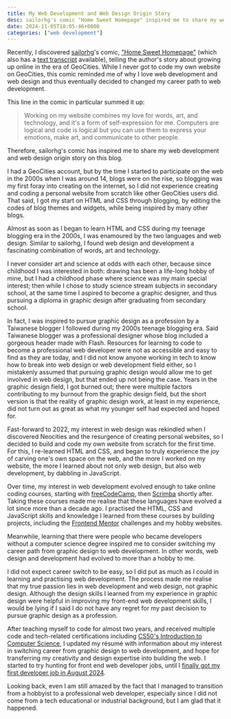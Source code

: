 ```yaml
---
title: My Web Development and Web Design Origin Story
desc: sailorhg's comic "Home Sweet Homepage" inspired me to share my web development and web design origin story.
date: 2024-11-05T18:05:46+0800
categories: ["web development"]
---
```


Recently, I discovered [sailorhg](https://sailorhg.com/)'s comic, ["Home Sweet Homepage"](https://sailorhg.com/home_sweet_homepage/) (which also has a [text transcript](https://sailorhg.com/home_sweet_homepage/transcript.html) available), telling the author's story about growing up online in the era of GeoCities. While I never got to code my own website on GeoCities, this comic reminded me of why I love web development and web design and thus eventually decided to changed my career path to web development.

This line in the comic in particular summed it up:

> Working on my website combines my love for words, art, and technology, and it's a form of self-expression for me. Computers are logical and code is logical but you can use them to express your emotions, make art, and communicate to other people.

Therefore, sailorhg's comic has inspired me to share my web development and web design origin story on this blog.

I had a GeoCities account, but by the time I started to participate on the web in the 2000s when I was around 14, blogs were on the rise, so blogging was my first foray into creating on the internet, so I did not experience creating and coding a personal website from scratch like other GeoCities users did. That said, I got my start on HTML and CSS through blogging, by editing the codes of blog themes and widgets, while being inspired by many other blogs.

Almost as soon as I began to learn HTML and CSS during my teenage blogging era in the 2000s, I was enamoured by the two languages and web design. Similar to sailorhg, I found web design and development a fascinating combination of words, art and technology.

I never consider art and science at odds with each other, because since childhood I was interested in both: drawing has been a life-long hobby of mine, but I had a childhood phase where science was my main special interest; then while I chose to study science stream subjects in secondary school, at the same time I aspired to become a graphic designer, and thus pursuing a diploma in graphic design after graduating from secondary school.

In fact, I was inspired to pursue graphic design as a profession by a Taiwanese blogger I followed during my 2000s teenage blogging era. Said Taiwanese blogger was a professional designer whose blog included a gorgeous header made with Flash. Resources for learning to code to become a professional web developer were not as accessible and easy to find as they are today, and I did not know anyone working in tech to know how to break into web design or web development field either, so I mistakenly assumed that pursuing graphic design would allow me to get involved in web design, but that ended up not being the case. Years in the graphic design field, I got burned out; there were multiple factors contributing to my burnout from the graphic design field, but the short version is that the reality of graphic design work, at least in my experience, did not turn out as great as what my younger self had expected and hoped for.

Fast-forward to 2022, my interest in web design was rekindled when I discovered Neocities and the resurgence of creating personal websites, so I decided to build and code my own website from scratch for the first time. For this, I re-learned HTML and CSS, and began to truly experience the joy of carving one's own space on the web, and the more I worked on my website, the more I learned about not only web design, but also web development, by dabbling in JavaScript.

Over time, my interest in web development evolved enough to take online coding courses, starting with [freeCodeCamp](https://www.freecodecamp.org/), then [Scrimba](https://scrimba.com/) shortly after. Taking these courses made me realise that these languages have evolved a lot since more than a decade ago. I practised the HTML, CSS and JavaScript skills and knowledge I learned from these courses by building projects, including the [Frontend Mentor](https://www.frontendmentor.io/) challenges and my hobby websites.

Meanwhile, learning that there were people who became developers without a computer science degree inspired me to consider switching my career path from graphic design to web development. In other words, web design and development had evolved to more than a hobby to me.

I did not expect career switch to be easy, so I did put as much as I could in learning and practising web development. The process made me realise that my true passion lies in web development and web design, not graphic design. Although the design skills I learned from my experience in graphic design were helpful in improving my front-end web development skills, I would be lying if I said I do not have any regret for my past decision to pursue graphic design as a profession.

After teaching myself to code for almost two years, and received multiple code and tech-related certifications including [CS50's Introduction to Computer Science](2024-05-27-cs50x-course-completed.md), I updated my résumé with information about my interest in switching career from graphic design to web development, and hope for transferring my creativity and design expertise into building the web. I started to try hunting for front end web developer jobs, until I [finally got my first developer job in August 2024](2024-08-16-got-my-first-developer-job.md).

Looking back, even I am still amazed by the fact that I managed to transition from a hobbyist to a professional web developer, especially since I did not come from a tech educational or industrial background, but I am glad that it happened.